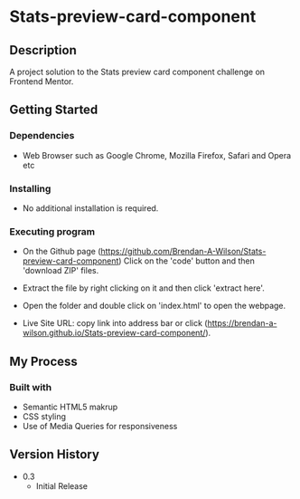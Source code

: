 # Stats-preview-card-component

## Description
A project solution to the Stats preview card component challenge on Frontend Mentor.

## Getting Started

### Dependencies

* Web Browser such as Google Chrome, Mozilla Firefox, Safari and Opera etc

### Installing

* No additional installation is required.

### Executing program

* On the Github page (https://github.com/Brendan-A-Wilson/Stats-preview-card-component) Click on the 'code' button and then 'download ZIP' files.
* Extract the file by right clicking on it and then click 'extract here'.
* Open the folder and double click on 'index.html' to open the webpage.

* Live Site URL: copy link into address bar or click (https://brendan-a-wilson.github.io/Stats-preview-card-component/).

## My Process

### Built with

* Semantic HTML5 makrup
* CSS styling
* Use of Media Queries for responsiveness

## Version History

* 0.3
    * Initial Release
